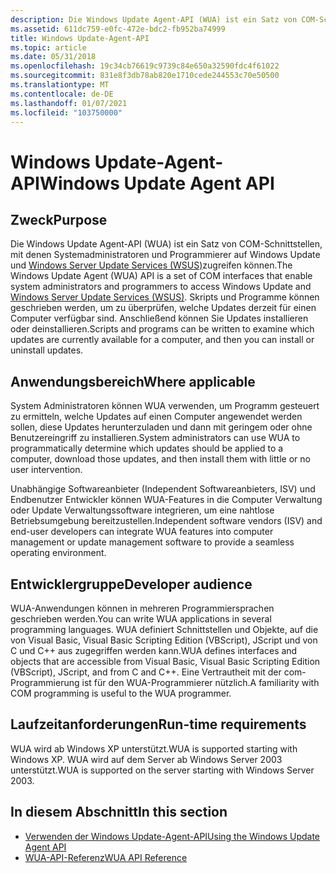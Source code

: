 ```yaml
---
description: Die Windows Update Agent-API (WUA) ist ein Satz von COM-Schnittstellen, mit denen Systemadministratoren und Programmierer auf Windows Update und Windows Server Update Services (WSUS) zugreifen können.
ms.assetid: 611dc759-e0fc-472e-bdc2-fb952ba74999
title: Windows Update-Agent-API
ms.topic: article
ms.date: 05/31/2018
ms.openlocfilehash: 19c34cb76619c9739c84e650a32590fdc4f61022
ms.sourcegitcommit: 831e8f3db78ab820e1710cede244553c70e50500
ms.translationtype: MT
ms.contentlocale: de-DE
ms.lasthandoff: 01/07/2021
ms.locfileid: "103750000"
---
```

# <a name="windows-update-agent-api"></a><span data-ttu-id="1875b-103">Windows Update-Agent-API</span><span class="sxs-lookup"><span data-stu-id="1875b-103">Windows Update Agent API</span></span>

## <a name="purpose"></a><span data-ttu-id="1875b-104">Zweck</span><span class="sxs-lookup"><span data-stu-id="1875b-104">Purpose</span></span>

<span data-ttu-id="1875b-105">Die Windows Update Agent-API (WUA) ist ein Satz von COM-Schnittstellen, mit denen Systemadministratoren und Programmierer auf Windows Update und [Windows Server Update Services (WSUS)](/previous-versions/windows/desktop/ms744624(v=vs.85))zugreifen können.</span><span class="sxs-lookup"><span data-stu-id="1875b-105">The Windows Update Agent (WUA) API is a set of COM interfaces that enable system administrators and programmers to access Windows Update and [Windows Server Update Services (WSUS)](/previous-versions/windows/desktop/ms744624(v=vs.85)).</span></span> <span data-ttu-id="1875b-106">Skripts und Programme können geschrieben werden, um zu überprüfen, welche Updates derzeit für einen Computer verfügbar sind. Anschließend können Sie Updates installieren oder deinstallieren.</span><span class="sxs-lookup"><span data-stu-id="1875b-106">Scripts and programs can be written to examine which updates are currently available for a computer, and then you can install or uninstall updates.</span></span>

## <a name="where-applicable"></a><span data-ttu-id="1875b-107">Anwendungsbereich</span><span class="sxs-lookup"><span data-stu-id="1875b-107">Where applicable</span></span>

<span data-ttu-id="1875b-108">System Administratoren können WUA verwenden, um Programm gesteuert zu ermitteln, welche Updates auf einen Computer angewendet werden sollen, diese Updates herunterzuladen und dann mit geringem oder ohne Benutzereingriff zu installieren.</span><span class="sxs-lookup"><span data-stu-id="1875b-108">System administrators can use WUA to programmatically determine which updates should be applied to a computer, download those updates, and then install them with little or no user intervention.</span></span>

<span data-ttu-id="1875b-109">Unabhängige Softwareanbieter (Independent Softwareanbieters, ISV) und Endbenutzer Entwickler können WUA-Features in die Computer Verwaltung oder Update Verwaltungssoftware integrieren, um eine nahtlose Betriebsumgebung bereitzustellen.</span><span class="sxs-lookup"><span data-stu-id="1875b-109">Independent software vendors (ISV) and end-user developers can integrate WUA features into computer management or update management software to provide a seamless operating environment.</span></span>

## <a name="developer-audience"></a><span data-ttu-id="1875b-110">Entwicklergruppe</span><span class="sxs-lookup"><span data-stu-id="1875b-110">Developer audience</span></span>

<span data-ttu-id="1875b-111">WUA-Anwendungen können in mehreren Programmiersprachen geschrieben werden.</span><span class="sxs-lookup"><span data-stu-id="1875b-111">You can write WUA applications in several programming languages.</span></span> <span data-ttu-id="1875b-112">WUA definiert Schnittstellen und Objekte, auf die von Visual Basic, Visual Basic Scripting Edition (VBScript), JScript und von C und C++ aus zugegriffen werden kann.</span><span class="sxs-lookup"><span data-stu-id="1875b-112">WUA defines interfaces and objects that are accessible from Visual Basic, Visual Basic Scripting Edition (VBScript), JScript, and from C and C++.</span></span> <span data-ttu-id="1875b-113">Eine Vertrautheit mit der com-Programmierung ist für den WUA-Programmierer nützlich.</span><span class="sxs-lookup"><span data-stu-id="1875b-113">A familiarity with COM programming is useful to the WUA programmer.</span></span>

## <a name="run-time-requirements"></a><span data-ttu-id="1875b-114">Laufzeitanforderungen</span><span class="sxs-lookup"><span data-stu-id="1875b-114">Run-time requirements</span></span>

<span data-ttu-id="1875b-115">WUA wird ab Windows XP unterstützt.</span><span class="sxs-lookup"><span data-stu-id="1875b-115">WUA is supported starting with Windows XP.</span></span> <span data-ttu-id="1875b-116">WUA wird auf dem Server ab Windows Server 2003 unterstützt.</span><span class="sxs-lookup"><span data-stu-id="1875b-116">WUA is supported on the server starting with Windows Server 2003.</span></span>

## <a name="in-this-section"></a><span data-ttu-id="1875b-117">In diesem Abschnitt</span><span class="sxs-lookup"><span data-stu-id="1875b-117">In this section</span></span>

-   [<span data-ttu-id="1875b-118">Verwenden der Windows Update-Agent-API</span><span class="sxs-lookup"><span data-stu-id="1875b-118">Using the Windows Update Agent API</span></span>](using-the-windows-update-agent-api.md)
-   [<span data-ttu-id="1875b-119">WUA-API-Referenz</span><span class="sxs-lookup"><span data-stu-id="1875b-119">WUA API Reference</span></span>](windows-update-agent--wua--api-reference.md)

 

 
